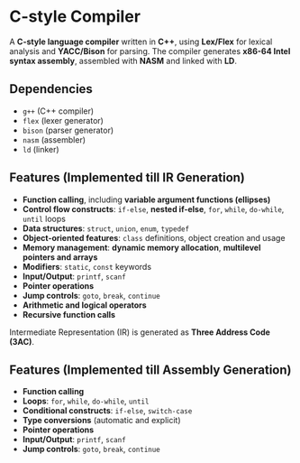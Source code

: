 # C-style Compiler

A **C-style language compiler** written in **C++**, using **Lex/Flex** for lexical analysis and **YACC/Bison** for parsing. The compiler generates **x86-64 Intel syntax assembly**, assembled with **NASM** and linked with **LD**.

## Dependencies
- `g++` (C++ compiler)
- `flex` (lexer generator)
- `bison` (parser generator)
- `nasm` (assembler)
- `ld` (linker)

## Features (Implemented till IR Generation)
- **Function calling**, including **variable argument functions (ellipses)**
- **Control flow constructs**: `if-else`, **nested if-else**, `for`, `while`, `do-while`, `until` loops
- **Data structures**: `struct`, `union`, `enum`, `typedef`
- **Object-oriented features**: `class` definitions, object creation and usage
- **Memory management**: **dynamic memory allocation**, **multilevel pointers and arrays**
- **Modifiers**: `static`, `const` keywords
- **Input/Output**: `printf`, `scanf`
- **Pointer operations**
- **Jump controls**: `goto`, `break`, `continue`
- **Arithmetic and logical operators**
- **Recursive function calls**

Intermediate Representation (IR) is generated as **Three Address Code (3AC)**.

## Features (Implemented till Assembly Generation)
- **Function calling**
- **Loops**: `for`, `while`, `do-while`, `until`
- **Conditional constructs**: `if-else`, `switch-case`
- **Type conversions** (automatic and explicit)
- **Pointer operations**
- **Input/Output**: `printf`, `scanf`
- **Jump controls**: `goto`, `break`, `continue`

